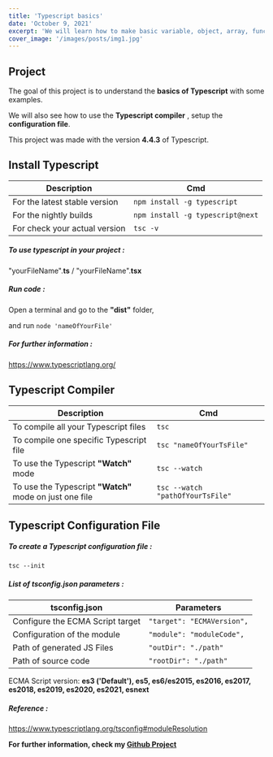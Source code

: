 ```yaml
---
title: 'Typescript basics'
date: 'October 9, 2021'
excerpt: 'We will learn how to make basic variable, object, array, functions, class and others in Typescript'
cover_image: '/images/posts/img1.jpg'
---
```


## Project

The goal of this project is to understand the **basics of Typescript** with some examples.

We will also see how to use the **Typescript compiler** , setup the **configuration file**.

This project was made with the version **4.4.3** of Typescript.

## Install Typescript

| Description                   | Cmd                              |
| ----------------------------- | -------------------------------- |
| For the latest stable version | `npm install -g typescript`      |
| For the nightly builds        | `npm install -g typescript@next` |
| For check your actual version | `tsc -v`                         |

##### To use typescript in your project :

"yourFileName".**ts** / "yourFileName".**tsx**

##### Run code :

Open a terminal and go to the **"dist"** folder,

and run `node 'nameOfYourFile'`

##### For further information :

https://www.typescriptlang.org/

## Typescript Compiler

| Description                                             | Cmd                              |
| ------------------------------------------------------- | -------------------------------- |
| To compile all your Typescript files                    | `tsc`                            |
| To compile one specific Typescript file                 | `tsc "nameOfYourTsFile"`         |
| To use the Typescript **"Watch"** mode                  | `tsc --watch`                    |
| To use the Typescript **"Watch"** mode on just one file | `tsc --watch "pathOfYourTsFile"` |

## Typescript Configuration File

##### To create a Typescript configuration file :

`tsc --init`

##### List of tsconfig.json parameters :

| tsconfig.json                    | Parameters                 |
| -------------------------------- | -------------------------- |
| Configure the ECMA Script target | `"target": "ECMAVersion",` |
| Configuration of the module      | `"module": "moduleCode",`  |
| Path of generated JS Files       | `"outDir": "./path"`       |
| Path of source code              | `"rootDir": "./path"`      |

ECMA Script version: **es3 ('Default'), es5, es6/es2015, es2016, es2017, es2018, es2019, es2020, es2021, esnext**

##### Reference :

https://www.typescriptlang.org/tsconfig#moduleResolution

**For further information, check my [Github Project](https://github.com/WayToSync/typescriptbasics)**
